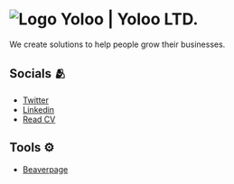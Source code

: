 # ![Logo](https://cdn.yoloo.uk/logo.svg) Yoloo | Yoloo LTD.

We create solutions to help people grow their businesses.


## Socials 🫂

- [Twitter](https://twiiter.com/YolooHQ)
- [Linkedin](https://www.linkedin.com/company/yoloo)
- [Read CV](https://read.cv/teams/yoloo)

## Tools ⚙️

- [Beaverpage](https://usebeaver.com)

